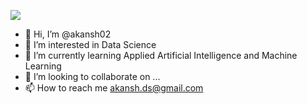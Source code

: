 ![](https://komarev.com/ghpvc/?username=akansh02color=green)

- 👋 Hi, I’m @akansh02
- 👀 I’m interested in Data Science 
- 🌱 I’m currently learning Applied Artificial Intelligence and Machine Learning
- 💞️ I’m looking to collaborate on ...
- 📫 How to reach me akansh.ds@gmail.com

<!---
akansh02/akansh02 is a ✨ special ✨ repository because its `README.md` (this file) appears on your GitHub profile.
You can click the Preview link to take a look at your changes.
--->
